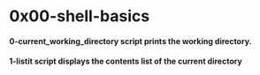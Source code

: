 # 0x00-shell-basics

#### 0-current_working_directory script prints the working directory.

#### 1-listit script displays the contents list of the current directory